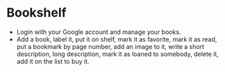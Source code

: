 # Bookshelf

* Login with your Google account and manage your books. 
* Add a book, label it, put it on shelf, mark it as favorite, mark it as read, put a bookmark by page number, add an image to it, write a short description, long description, mark it as loaned to somebody, delete it, add it on the list to buy it.  